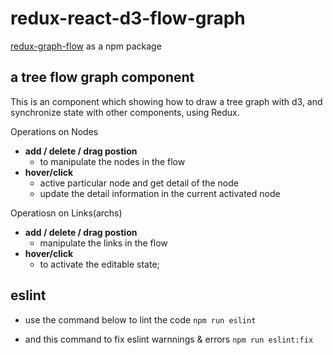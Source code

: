 
# redux-react-d3-flow-graph
<a href='https://www.npmjs.com/package/redux-graph-flow'>redux-graph-flow</a> as a npm package

## a tree flow graph component
This is an component which showing how to draw a tree graph with d3, and synchronize state with other components, using Redux.

Operations on Nodes
* <b>add / delete / drag postion</b>
    * to manipulate the nodes in the flow
* <b>hover/click</b>
    * active particular node and get detail of the node
    * update the detail information in the current activated node

Operatiosn on Links(archs)
* <b>add / delete / drag postion</b>
    * manipulate the links in the flow
* <b>hover/click</b>
    * to activate the editable state;

## eslint 
* use the command below to lint the code
```npm run eslint```

* and this command to fix eslint warnnings & errors
```npm run eslint:fix```
